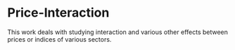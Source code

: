 # Price-Interaction
This work deals with studying interaction and various other effects between prices or indices of various sectors. 
